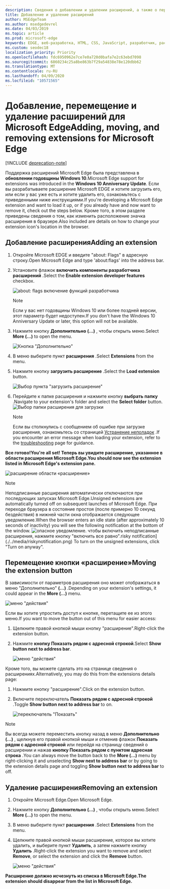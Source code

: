 ```yaml
---
description: Сведения о добавлении и удалении расширений, а также о перемещении кнопки расширения рядом с адресной строкой.
title: Добавление и удаление расширений
author: MSEdgeTeam
ms.author: msedgedevrel
ms.date: 04/03/2019
ms.topic: article
ms.prod: microsoft-edge
keywords: EDGE, веб-разработка, HTML, CSS, JavaScript, разработчик, расширение
ms.custom: seodec18
localization_priority: Priority
ms.openlocfilehash: fdc6950962e7ce7e0a720d0bafa7e2c63ebd7098
ms.sourcegitcommit: 6860234c25a8be863b7f29a54838e78e120dbb62
ms.translationtype: MT
ms.contentlocale: ru-RU
ms.lasthandoff: 04/09/2020
ms.locfileid: "10571565"
---
```

# <span data-ttu-id="5c22a-104">Добавление, перемещение и удаление расширений для Microsoft Edge</span><span class="sxs-lookup"><span data-stu-id="5c22a-104">Adding, moving, and removing extensions for Microsoft Edge</span></span>  

[!INCLUDE [deprecation-note](../includes/deprecation-note.md)]  

<span data-ttu-id="5c22a-105">Поддержка расширений Microsoft Edge была представлена в **обновлении годовщины Windows 10**.</span><span class="sxs-lookup"><span data-stu-id="5c22a-105">Microsoft Edge support for extensions was introduced in the **Windows 10 Anniversary Update**.</span></span> <span data-ttu-id="5c22a-106">Если вы разрабатываете расширение Microsoft EDGE и хотите загрузить его, или если у вас уже есть и хотите удалить его, ознакомьтесь с приведенными ниже инструкциями.</span><span class="sxs-lookup"><span data-stu-id="5c22a-106">If you're developing a Microsoft Edge extension and want to load it up, or if you already have and now want to remove it, check out the steps below.</span></span>
<span data-ttu-id="5c22a-107">Кроме того, в этом разделе приведены сведения о том, как изменить расположение значка расширения в браузере.</span><span class="sxs-lookup"><span data-stu-id="5c22a-107">Also included are details on how to change your extension icon's location in the browser.</span></span>

## <span data-ttu-id="5c22a-108">Добавление расширения</span><span class="sxs-lookup"><span data-stu-id="5c22a-108">Adding an extension</span></span>

1. <span data-ttu-id="5c22a-109">Откройте Microsoft EDGE и введите "about: Flags" в адресную строку.</span><span class="sxs-lookup"><span data-stu-id="5c22a-109">Open Microsoft Edge and type 'about:flags' into the address bar.</span></span>

2. <span data-ttu-id="5c22a-110">Установите флажок **включить компоненты разработчика расширений** .</span><span class="sxs-lookup"><span data-stu-id="5c22a-110">Select the **Enable extension developer features** checkbox.</span></span>

   ![about: flags включение функций разработчика](./../media/sideload-aboutflags.png)
   > [!NOTE]
   > <span data-ttu-id="5c22a-112">Если у вас нет годовщины Windows 10 или более поздней версии, этот параметр будет недоступен.</span><span class="sxs-lookup"><span data-stu-id="5c22a-112">If you don't have the Windows 10 Anniversary Update or later, this option will not be available.</span></span>

3. <span data-ttu-id="5c22a-113">Нажмите кнопку **Дополнительно (...)** , чтобы открыть меню.</span><span class="sxs-lookup"><span data-stu-id="5c22a-113">Select **More (...)** to open the menu.</span></span>

   ![Кнопка "Дополнительно"](./../media/morebutton.png)  

4. <span data-ttu-id="5c22a-115">В меню выберите пункт **расширения** .</span><span class="sxs-lookup"><span data-stu-id="5c22a-115">Select **Extensions** from the menu.</span></span>

5. <span data-ttu-id="5c22a-116">Нажмите кнопку **загрузить расширение** .</span><span class="sxs-lookup"><span data-stu-id="5c22a-116">Select the **Load extension** button.</span></span>

   ![Выбор пункта "загрузить расширение"](./../media/sideload-load-extension.png)

6. <span data-ttu-id="5c22a-118">Перейдите к папке расширения и нажмите кнопку **выбрать папку** .</span><span class="sxs-lookup"><span data-stu-id="5c22a-118">Navigate to your extension's folder and select the  **Select folder** button.</span></span>
   ![Выбор папки расширения для загрузки](./../media/sideload-select-extension.png)
   > [!NOTE]
   > <span data-ttu-id="5c22a-120">Если вы столкнулись с сообщением об ошибке при загрузке расширения, ознакомьтесь со страницей [Устранение неполадок](./../troubleshooting.md) .</span><span class="sxs-lookup"><span data-stu-id="5c22a-120">If you encounter an error message when loading your extension, refer to the [troubleshooting](./../troubleshooting.md) page for guidance.</span></span>


**<span data-ttu-id="5c22a-121">Все готово!</span><span class="sxs-lookup"><span data-stu-id="5c22a-121">You're all set!</span></span> <span data-ttu-id="5c22a-122">Теперь вы увидите расширение, указанное в области расширения Microsoft Edge.</span><span class="sxs-lookup"><span data-stu-id="5c22a-122">You should now see the extension listed in Microsoft Edge's extension pane.</span></span>**

![расширение области «расширение»](./../media/sideload-extension-installed.png)

> [!NOTE]
> <span data-ttu-id="5c22a-124">Неподписанные расширения автоматически отключаются при последующих запусках Microsoft Edge.</span><span class="sxs-lookup"><span data-stu-id="5c22a-124">Unsigned extensions are automatically turned off on subsequent launches of Microsoft Edge.</span></span> <span data-ttu-id="5c22a-125">При переходе браузера в состояние простоя (после примерно 10 секунд бездействия) в нижней части окна отображается следующее уведомление.</span><span class="sxs-lookup"><span data-stu-id="5c22a-125">When the browser enters an idle state (after approximately 10 seconds of inactivity) you will see the following notification at the bottom of the window.</span></span> ![<span data-ttu-id="5c22a-126">опасное](./../media/riskynotification.png) уведомление. чтобы включить неподписанные расширения, нажмите кнопку "включить все равно".</span><span class="sxs-lookup"><span data-stu-id="5c22a-126">risky notification](./../media/riskynotification.png) To turn on the unsigned extensions, click "Turn on anyway".</span></span>



## <span data-ttu-id="5c22a-127">Перемещение кнопки «расширение»</span><span class="sxs-lookup"><span data-stu-id="5c22a-127">Moving the extension button</span></span>
<span data-ttu-id="5c22a-128">В зависимости от параметров расширения оно может отображаться в меню "Дополнительно" **(...)** .</span><span class="sxs-lookup"><span data-stu-id="5c22a-128">Depending on your extension's settings, it could appear in the **More (...)** menu.</span></span>

   ![меню "действия"](./../media/browseraction.png)  


<span data-ttu-id="5c22a-130">Если вы хотите упростить доступ к кнопке, перетащите ее из этого меню.</span><span class="sxs-lookup"><span data-stu-id="5c22a-130">If you want to move the button out of this menu for easier access:</span></span>

1. <span data-ttu-id="5c22a-131">Щелкните правой кнопкой мыши кнопку "расширение".</span><span class="sxs-lookup"><span data-stu-id="5c22a-131">Right-click the extension button.</span></span>

2. <span data-ttu-id="5c22a-132">Нажмите **кнопку Показать рядом с адресной строкой**.</span><span class="sxs-lookup"><span data-stu-id="5c22a-132">Select **Show button next to address bar**.</span></span>

   ![меню "действия"](./../media/browseraction_contextmenu.png)  

<span data-ttu-id="5c22a-134">Кроме того, вы можете сделать это на странице сведения о расширениях.</span><span class="sxs-lookup"><span data-stu-id="5c22a-134">Alternatively, you may do this from the extensions details page:</span></span>

1. <span data-ttu-id="5c22a-135">Нажмите кнопку "расширение".</span><span class="sxs-lookup"><span data-stu-id="5c22a-135">Click on the extension button.</span></span>
2. <span data-ttu-id="5c22a-136">Включите переключатель **Показать рядом с адресной строкой** .</span><span class="sxs-lookup"><span data-stu-id="5c22a-136">Toggle **Show button next to address bar** to on.</span></span>

   ![переключатель "Показать"](./../media/show-button-toggle.png)

> [!NOTE]
> <span data-ttu-id="5c22a-138">Вы всегда можете переместить кнопку назад в меню **Дополнительно (...)** , щелкнув его правой кнопкой мыши и отменив флажок **Показать рядом с адресной строкой** или перейдя на страницу сведений о расширении и нажав **кнопку Показать рядом с пунктом адресная строка** .</span><span class="sxs-lookup"><span data-stu-id="5c22a-138">You can always move the button back to the **More (...)** menu by right-clicking it and unselecting **Show next to address bar** or by going to the extension details page and toggling **Show button next to address bar** to off.</span></span>


## <span data-ttu-id="5c22a-139">Удаление расширения</span><span class="sxs-lookup"><span data-stu-id="5c22a-139">Removing an extension</span></span>

1. <span data-ttu-id="5c22a-140">Откройте Microsoft Edge.</span><span class="sxs-lookup"><span data-stu-id="5c22a-140">Open Microsoft Edge.</span></span>

2. <span data-ttu-id="5c22a-141">Нажмите кнопку **Дополнительно (...)** , чтобы открыть меню.</span><span class="sxs-lookup"><span data-stu-id="5c22a-141">Select **More (...)** to open the menu.</span></span>

3. <span data-ttu-id="5c22a-142">В меню выберите пункт **расширения** .</span><span class="sxs-lookup"><span data-stu-id="5c22a-142">Select **Extensions** from the menu.</span></span>

4. <span data-ttu-id="5c22a-143">Щелкните правой кнопкой мыши расширение, которое вы хотите удалить, и выберите пункт **Удалить**, а затем нажмите кнопку **Удалить** .</span><span class="sxs-lookup"><span data-stu-id="5c22a-143">Right-click the extension you want to remove and select **Remove**, or select the extension and click the **Remove** button.</span></span>

   ![меню "действия"](./../media/remove.png)  

**<span data-ttu-id="5c22a-145">Расширение должно исчезнуть из списка в Microsoft Edge.</span><span class="sxs-lookup"><span data-stu-id="5c22a-145">The extension should disappear from the list in Microsoft Edge.</span></span>**
